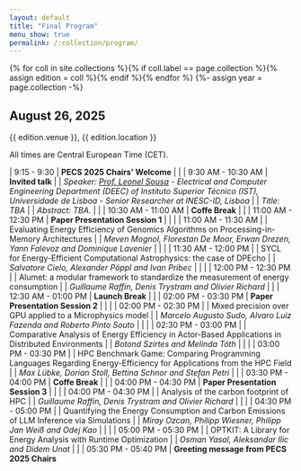 ```yaml
---
layout: default
title: "Final Program"
menu_show: true
permalink: /:collection/program/
---
```



{% for coll in site.collections %}{% if coll.label == page.collection %}{% assign edition = coll %}{% endif %}{% endfor %}
{%- assign year = page.collection -%}


## August 26, 2025

{{ edition.venue }}, {{ edition.location }}

All times are Central European Time (CET).

| 9:15 - 9:30 | **PECS 2025 Chairs' Welcome**
| |
| 9:30 AM - 10:30 AM | **Invited talk**
| | *Speaker: [Prof. Leonel Sousa](https://sips.inesc-id.pt/~las/) - Electrical and Computer Engineering Department (DEEC) of Instituto Superior Técnico (IST), Universidade de Lisboa - Senior Researcher at INESC-ID, Lisboa*
| | *Title: TBA*
| | *Abstract: TBA.*
| |
| 10:30 AM - 11:00 AM | **Coffe Break**
| |
| 11:00 AM - 12:30 PM | **Paper Presentation Session 1**
| |
| | 11:00 AM - 11:30 AM
| | Evaluating Energy Efficiency of Genomics Algorithms on Processing-in-Memory Architectures
| | *Meven Mognol, Florestan De Moor, Erwan Drezen, Yann Falevoz and Dominique Lavenier*
| |
| | 11:30  AM - 12:00 PM
| | SYCL for Energy-Efficient Computational Astrophysics: the case of DPEcho
| | *Salvatore Cielo, Alexander Pöppl and Ivan Pribec*
| |
| | 12:00 PM - 12:30 PM
| | Alumet: a modular framework to standardize the measurement of energy consumption
| | *Guillaume Raffin, Denis Trystram and Olivier Richard*
| |
| 12:30 AM - 01:00 PM | **Launch Break**
| |
| 02:00 PM - 03:30 PM | **Paper Presentation Session 2**
| |
| | 02:00 PM - 02:30 PM
| | Mixed precision over GPU applied to a Microphysics model
| | *Marcelo Augusto Sudo, Alvaro Luiz Fazenda and Roberto Pinto Souto*
| |
| | 02:30 PM - 03:00 PM
| | Comparative Analysis of Energy Efficiency in Actor-Based Applications in Distributed Environments
| | *Botond Szirtes and Melinda Tóth*
| |
| | 03:00 PM - 03:30 PM
| | HPC Benchmark Game: Comparing Programming Languages Regarding Energy-Efficiency for Applications from the HPC Field
| | *Max Lübke, Dorian Stoll, Bettina Schnor and Stefan Petri*
| |
| 03:30 PM - 04:00 PM | **Coffe Break**
| |
| 04:00 PM - 04:30 PM | **Paper Presentation Session 3**
| |
| | 04:00 PM - 04:30 PM
| | Analysis of the carbon footprint of HPC
| | *Guillaume Raffin, Denis Trystram and Olivier Richard*
| |
| | 04:30 PM - 05:00 PM
| | Quantifying the Energy Consumption and Carbon Emissions of LLM Inference via Simulations
| | *Miray Ozcan, Philipp Wiesner, Philipp Jan Weiß and Odej Kao*
| |
| | 05:00 PM - 05:30 PM
| | OPTKIT: A Library for Energy Analysis with Runtime Optimization
| | *Osman Yasal, Aleksandar Ilic and Didem Unat*
| |
| 05:30 PM - 05:40 PM | **Greeting message from PECS 2025 Chairs**



